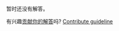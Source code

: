 
暂时还没有解答。

有兴趣[贡献你的解答](https://github.com/BFEdev/BFE.dev-solutions/blob/main/quiz/string-raw_zh.md)吗? [Contribute guideline](https://github.com/BFEdev/BFE.dev-solutions#how-to-contribute)
